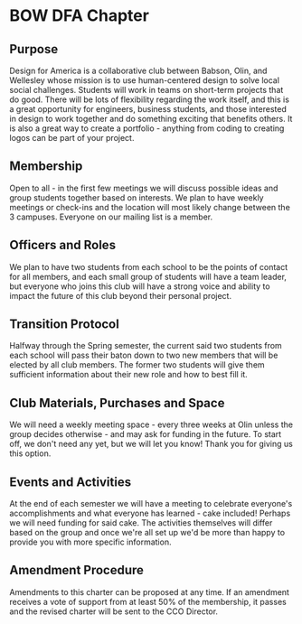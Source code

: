 # BOW DFA Chapter

## Purpose
Design for America is a collaborative club between Babson, Olin, and Wellesley whose mission is to use human-centered design to solve local social challenges. Students will work in teams on short-term projects that do good. There will be lots of flexibility regarding the work itself, and this is a great opportunity for engineers, business students, and those interested in design to work together and do something exciting that benefits others. It is also a great way to create a portfolio - anything from coding to creating logos can be part of your project. 
## Membership
Open to all - in the first few meetings we will discuss possible ideas and group students together based on interests. We plan to have weekly meetings or check-ins and the location will most likely change between the 3 campuses. Everyone on our mailing list is a member. 
## Officers and Roles
We plan to have two students from each school to be the points of contact for all members, and each small group of students will have a team leader, but everyone who joins this club will have a strong voice and ability to impact the future of this club beyond their personal project.
## Transition Protocol
Halfway through the Spring semester, the current said two students from each school will pass their baton down to two new members that will be elected by all club members. The former two students will give them sufficient information about their new role and how to best fill it. 
## Club Materials, Purchases and Space
We will need a weekly meeting space - every three weeks at Olin unless the group decides otherwise - and may ask for funding in the future. To start off, we don't need any yet, but we will let you know! Thank you for giving us this option. 
## Events and Activities
At the end of each semester we will have a meeting to celebrate everyone's accomplishments and what everyone has learned - cake included! Perhaps we will need funding for said cake. The activities themselves will differ based on the group and once we're all set up we'd be more than happy to provide you with more specific information. 
## Amendment Procedure
Amendments to this charter can be proposed at any time. If an amendment receives a vote of support from at least 50% of the membership, it passes and the revised charter will be sent to the CCO Director.
